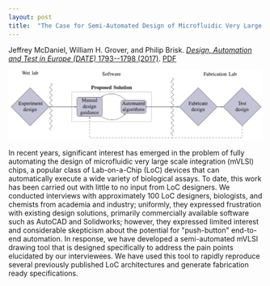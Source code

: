 ```yaml
---
layout: post
title:  "The Case for Semi-Automated Design of Microfluidic Very Large Scale Integration (mVLSI) Chips"
---
```


Jeffrey McDaniel, William H. Grover, and Philip Brisk.  [*Design, Automation and Test in Europe (DATE)*  1793--1798 (2017)](http://ieeexplore.ieee.org/document/7927283/).  [PDF](/assets/semi-automated-design.pdf)

<img src="/assets/semi-automated-design.png">

In recent years, significant interest has emerged in the problem of fully automating the design of microfluidic very large scale integration (mVLSI) chips, a popular class of Lab-on-a-Chip (LoC) devices that can automatically execute a wide variety of biological assays. To date, this work has been carried out with little to no input from LoC designers. We conducted interviews with approximately 100 LoC designers, biologists, and chemists from academia and industry; uniformly, they expressed frustration with existing design solutions, primarily commercially available software such as AutoCAD and Solidworks; however, they expressed limited interest and considerable skepticism about the potential for "push-button" end-to-end automation. In response, we have developed a semi-automated mVLSI drawing tool that is designed specifically to address the pain points elucidated by our interviewees. We have used this tool to rapidly reproduce several previously published LoC architectures and generate fabrication ready specifications.
